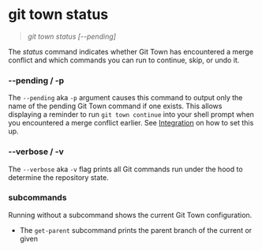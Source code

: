 # git town status

> _git town status [--pending]_

The _status_ command indicates whether Git Town has encountered a merge conflict
and which commands you can run to continue, skip, or undo it.

### --pending / -p

The `--pending` aka `-p` argument causes this command to output only the name of
the pending Git Town command if one exists. This allows displaying a reminder to
run `git town continue` into your shell prompt when you encountered a merge
conflict earlier. See [Integration](../integration.md#shell-prompt) on how to
set this up.

### --verbose / -v

The `--verbose` aka `-v` flag prints all Git commands run under the hood to
determine the repository state.

### subcommands

Running without a subcommand shows the current Git Town configuration.

- The `get-parent` subcommand prints the parent branch of the current or given
